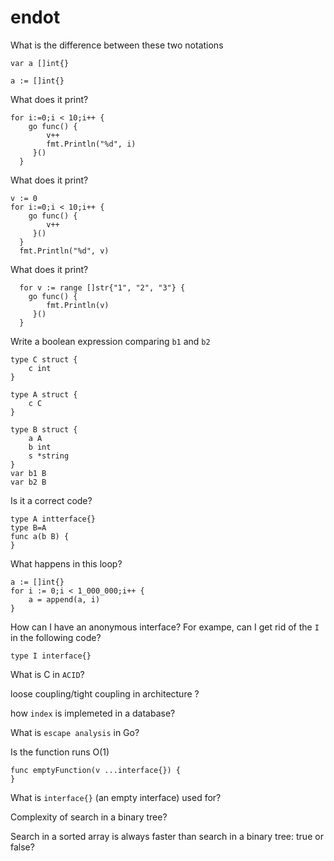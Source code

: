 # endot

What is the difference between these two notations
```
var a []int{}

a := []int{}
```

What does it print?
```
for i:=0;i < 10;i++ {
    go func() {
        v++
        fmt.Println("%d", i)
     }()
  }
```

What does it print?
```
v := 0
for i:=0;i < 10;i++ {
    go func() {
        v++
     }()
  }
  fmt.Println("%d", v)
```

What does it print?
```
  for v := range []str{"1", "2", "3"} {
    go func() {
        fmt.Println(v)
     }()
  }
```

Write a boolean expression comparing `b1` and `b2`
```
type C struct {
    c int
}

type A struct {
    c C
}

type B struct {
    a A
    b int
    s *string
}
var b1 B
var b2 B
```

Is it a correct code?
```
type A intterface{}
type B=A
func a(b B) {
}
```

What happens in this loop?
```
a := []int{}
for i := 0;i < 1_000_000;i++ {
    a = append(a, i)
}
```


How can I have an anonymous interface? For exampe, can I get rid of the `I` in the following code?
```
type I interface{}
```

What is C in `ACID`?

loose coupling/tight coupling in architecture ?

how `index` is implemeted in a database?

What is `escape analysis` in Go?

Is the function runs O(1)
```
func emptyFunction(v ...interface{}) {
}
```

What is `interface{}` (an empty interface) used for?

Complexity of search in a binary tree?

Search in a sorted array is always faster than search in a binary tree: true or false?

